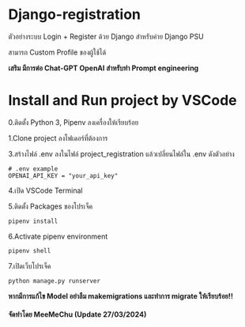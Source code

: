# Django-registration

ตัวอย่างระบบ Login + Register ด้วย Django สำหรับค่าย Django PSU

สามารถ Custom Profile ของผู้ใช้ได้

**เสริม มีการต่อ Chat-GPT OpenAI สำหรับทำ Prompt engineering**

# Install and Run project by VSCode

0.ติดตั้ง Python 3, Pipenv ลงเครื่องให้เรียบร้อย

1.Clone project ลงโฟเดอร์ที่ต้องการ

3.สร้างไฟล์ .env ลงในไฟล์ project_registration แล้วเปลี่ยนไฟล์ใน .env ดังตัวอย่าง

```dosini
# .env example
OPENAI_API_KEY = "your_api_key"
```

4.เปิด VSCode Terminal

5.ติดตั้ง Packages ของโปรเจ็ค

```bash
pipenv install
```

6.Activate pipenv environment

```bash
pipenv shell
```

7.เปิดเว็บโปรเจ็ค
```bash
python manage.py runserver
```

**หากมีการแก้ไข Model อย่าลืม makemigrations และทำการ migrate ให้เรียบร้อย!!**

#### จัดทำโดย MeeMeChu (Update 27/03/2024)
